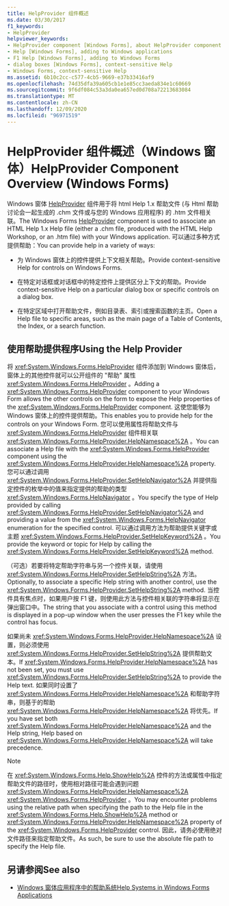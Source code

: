 ```yaml
---
title: HelpProvider 组件概述
ms.date: 03/30/2017
f1_keywords:
- HelpProvider
helpviewer_keywords:
- HelpProvider component [Windows Forms], about HelpProvider component
- Help [Windows Forms], adding to Windows applications
- F1 Help [Windows Forms], adding to Windows Forms
- dialog boxes [Windows Forms], context-sensitive Help
- Windows Forms, context-sensitive Help
ms.assetid: 6b10c2cc-c577-4cb5-9669-e37b33416af9
ms.openlocfilehash: 74d35dfa39a605cb1e1e85cc3aeda834e1c60669
ms.sourcegitcommit: 9f6df084c53a3da0ea657ed0d708a72213683084
ms.translationtype: MT
ms.contentlocale: zh-CN
ms.lasthandoff: 12/09/2020
ms.locfileid: "96971519"
---
```

# <a name="helpprovider-component-overview-windows-forms"></a><span data-ttu-id="7b58f-102">HelpProvider 组件概述（Windows 窗体）</span><span class="sxs-lookup"><span data-stu-id="7b58f-102">HelpProvider Component Overview (Windows Forms)</span></span>
<span data-ttu-id="7b58f-103">Windows 窗体 [HelpProvider](helpprovider-component-windows-forms.md) 组件用于将 html Help 1.x 帮助文件 (与 Html 帮助讨论会一起生成的 .chm 文件或与您的 Windows 应用程序) 的 .htm 文件相关联。</span><span class="sxs-lookup"><span data-stu-id="7b58f-103">The Windows Forms [HelpProvider](helpprovider-component-windows-forms.md) component is used to associate an HTML Help 1.x Help file (either a .chm file, produced with the HTML Help Workshop, or an .htm file) with your Windows application.</span></span> <span data-ttu-id="7b58f-104">可以通过多种方式提供帮助：</span><span class="sxs-lookup"><span data-stu-id="7b58f-104">You can provide help in a variety of ways:</span></span>  
  
- <span data-ttu-id="7b58f-105">为 Windows 窗体上的控件提供上下文相关帮助。</span><span class="sxs-lookup"><span data-stu-id="7b58f-105">Provide context-sensitive Help for controls on Windows Forms.</span></span>  
  
- <span data-ttu-id="7b58f-106">在特定对话框或对话框中的特定控件上提供区分上下文的帮助。</span><span class="sxs-lookup"><span data-stu-id="7b58f-106">Provide context-sensitive Help on a particular dialog box or specific controls on a dialog box.</span></span>  
  
- <span data-ttu-id="7b58f-107">在特定区域中打开帮助文件，例如目录表、索引或搜索函数的主页。</span><span class="sxs-lookup"><span data-stu-id="7b58f-107">Open a Help file to specific areas, such as the main page of a Table of Contents, the Index, or a search function.</span></span>  
  
## <a name="using-the-help-provider"></a><span data-ttu-id="7b58f-108">使用帮助提供程序</span><span class="sxs-lookup"><span data-stu-id="7b58f-108">Using the Help Provider</span></span>  
 <span data-ttu-id="7b58f-109">将 <xref:System.Windows.Forms.HelpProvider> 组件添加到 Windows 窗体后，窗体上的其他控件就可以公开组件的 "帮助" 属性 <xref:System.Windows.Forms.HelpProvider> 。</span><span class="sxs-lookup"><span data-stu-id="7b58f-109">Adding a <xref:System.Windows.Forms.HelpProvider> component to your Windows Form allows the other controls on the form to expose the Help properties of the <xref:System.Windows.Forms.HelpProvider> component.</span></span> <span data-ttu-id="7b58f-110">这使您能够为 Windows 窗体上的控件提供帮助。</span><span class="sxs-lookup"><span data-stu-id="7b58f-110">This enables you to provide help for the controls on your Windows Form.</span></span> <span data-ttu-id="7b58f-111">您可以使用属性将帮助文件与 <xref:System.Windows.Forms.HelpProvider> 组件相关联 <xref:System.Windows.Forms.HelpProvider.HelpNamespace%2A> 。</span><span class="sxs-lookup"><span data-stu-id="7b58f-111">You can associate a Help file with the <xref:System.Windows.Forms.HelpProvider> component using the <xref:System.Windows.Forms.HelpProvider.HelpNamespace%2A> property.</span></span> <span data-ttu-id="7b58f-112">您可以通过调用 <xref:System.Windows.Forms.HelpProvider.SetHelpNavigator%2A> 并提供指定控件的枚举中的值来指定提供的帮助的类型 <xref:System.Windows.Forms.HelpNavigator> 。</span><span class="sxs-lookup"><span data-stu-id="7b58f-112">You specify the type of Help provided by calling <xref:System.Windows.Forms.HelpProvider.SetHelpNavigator%2A> and providing a value from the <xref:System.Windows.Forms.HelpNavigator> enumeration for the specified control.</span></span> <span data-ttu-id="7b58f-113">可以通过调用方法为帮助提供关键字或主题 <xref:System.Windows.Forms.HelpProvider.SetHelpKeyword%2A> 。</span><span class="sxs-lookup"><span data-stu-id="7b58f-113">You provide the keyword or topic for Help by calling the <xref:System.Windows.Forms.HelpProvider.SetHelpKeyword%2A> method.</span></span>  
  
 <span data-ttu-id="7b58f-114">（可选）若要将特定帮助字符串与另一个控件关联，请使用 <xref:System.Windows.Forms.HelpProvider.SetHelpString%2A> 方法。</span><span class="sxs-lookup"><span data-stu-id="7b58f-114">Optionally, to associate a specific Help string with another control, use the <xref:System.Windows.Forms.HelpProvider.SetHelpString%2A> method.</span></span> <span data-ttu-id="7b58f-115">当控件具有焦点时，如果用户按 F1 键，则使用此方法与控件相关联的字符串将显示在弹出窗口中。</span><span class="sxs-lookup"><span data-stu-id="7b58f-115">The string that you associate with a control using this method is displayed in a pop-up window when the user presses the F1 key while the control has focus.</span></span>  
  
 <span data-ttu-id="7b58f-116">如果尚未 <xref:System.Windows.Forms.HelpProvider.HelpNamespace%2A> 设置，则必须使用 <xref:System.Windows.Forms.HelpProvider.SetHelpString%2A> 提供帮助文本。</span><span class="sxs-lookup"><span data-stu-id="7b58f-116">If <xref:System.Windows.Forms.HelpProvider.HelpNamespace%2A> has not been set, you must use <xref:System.Windows.Forms.HelpProvider.SetHelpString%2A> to provide the Help text.</span></span> <span data-ttu-id="7b58f-117">如果同时设置了 <xref:System.Windows.Forms.HelpProvider.HelpNamespace%2A> 和帮助字符串，则基于的帮助 <xref:System.Windows.Forms.HelpProvider.HelpNamespace%2A> 将优先。</span><span class="sxs-lookup"><span data-stu-id="7b58f-117">If you have set both <xref:System.Windows.Forms.HelpProvider.HelpNamespace%2A> and the Help string, Help based on <xref:System.Windows.Forms.HelpProvider.HelpNamespace%2A> will take precedence.</span></span>  
  
> [!NOTE]
> <span data-ttu-id="7b58f-118">在 <xref:System.Windows.Forms.Help.ShowHelp%2A> 控件的方法或属性中指定帮助文件的路径时，使用相对路径可能会遇到问题 <xref:System.Windows.Forms.HelpProvider.HelpNamespace%2A> <xref:System.Windows.Forms.HelpProvider> 。</span><span class="sxs-lookup"><span data-stu-id="7b58f-118">You may encounter problems using the relative path when specifying the path to the Help file in the <xref:System.Windows.Forms.Help.ShowHelp%2A> method or <xref:System.Windows.Forms.HelpProvider.HelpNamespace%2A> property of the <xref:System.Windows.Forms.HelpProvider> control.</span></span> <span data-ttu-id="7b58f-119">因此，请务必使用绝对文件路径来指定帮助文件。</span><span class="sxs-lookup"><span data-stu-id="7b58f-119">As such, be sure to use the absolute file path to specify the Help file.</span></span>  
  
## <a name="see-also"></a><span data-ttu-id="7b58f-120">另请参阅</span><span class="sxs-lookup"><span data-stu-id="7b58f-120">See also</span></span>

- [<span data-ttu-id="7b58f-121">Windows 窗体应用程序中的帮助系统</span><span class="sxs-lookup"><span data-stu-id="7b58f-121">Help Systems in Windows Forms Applications</span></span>](../advanced/help-systems-in-windows-forms-applications.md)
